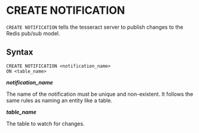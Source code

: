 CREATE NOTIFICATION
===================

`CREATE NOTIFICATION` tells the tesseract server to publish changes to the Redis
pub/sub model.

Syntax
------

    CREATE NOTIFICATION <notification_name>
    ON <table_name>

**_notification_name_**

The name of the notification must be unique and non-existent. It follows the
same rules as naming an entity like a table.

**_table_name_**

The table to watch for changes.
